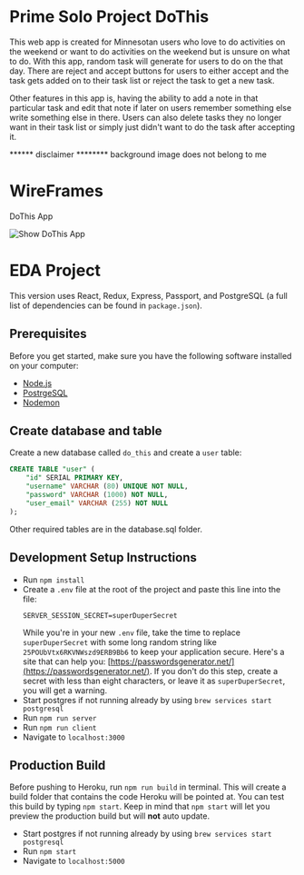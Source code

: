 # Prime Solo Project DoThis

This web app is created for Minnesotan users who love to do activities on the weekend or want to do activities on the weekend but is unsure on what to do. With this app, random task will generate for users to do on the that day. There are reject and accept buttons for users to either accept and the task gets added on to their task list or reject the task to get a new task.

Other features in this app is, having the ability to add a note in that particular task and edit that note if later on users remember something else write something else in there. Users can also delete tasks they no longer want in their task list or simply just didn't want to do the task after accepting it.

****** disclaimer ********
background image does not belong to me

# WireFrames
DoThis App

![Show DoThis App](Pictures/DoThis.gif)


# EDA Project
This version uses React, Redux, Express, Passport, and PostgreSQL (a full list of dependencies can be found in `package.json`).

## Prerequisites

Before you get started, make sure you have the following software installed on your computer:

- [Node.js](https://nodejs.org/en/)
- [PostrgeSQL](https://www.postgresql.org/)
- [Nodemon](https://nodemon.io/)

## Create database and table

Create a new database called `do_this` and create a `user` table:

```SQL
CREATE TABLE "user" (
    "id" SERIAL PRIMARY KEY,
    "username" VARCHAR (80) UNIQUE NOT NULL,
    "password" VARCHAR (1000) NOT NULL,
    "user_email" VARCHAR (255) NOT NULL
);
```
Other required tables are in the database.sql folder.


## Development Setup Instructions

- Run `npm install`
- Create a `.env` file at the root of the project and paste this line into the file:
  ```
  SERVER_SESSION_SECRET=superDuperSecret
  ```
  While you're in your new `.env` file, take the time to replace `superDuperSecret` with some long random string like `25POUbVtx6RKVNWszd9ERB9Bb6` to keep your application secure. Here's a site that can help you: [https://passwordsgenerator.net/](https://passwordsgenerator.net/). If you don't do this step, create a secret with less than eight characters, or leave it as `superDuperSecret`, you will get a warning.
- Start postgres if not running already by using `brew services start postgresql`
- Run `npm run server`
- Run `npm run client`
- Navigate to `localhost:3000`


## Production Build

Before pushing to Heroku, run `npm run build` in terminal. This will create a build folder that contains the code Heroku will be pointed at. You can test this build by typing `npm start`. Keep in mind that `npm start` will let you preview the production build but will **not** auto update.

- Start postgres if not running already by using `brew services start postgresql`
- Run `npm start`
- Navigate to `localhost:5000`


